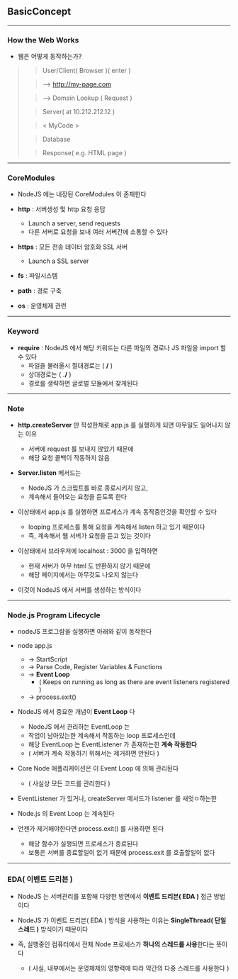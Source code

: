 ## BasicConcept

---

### How the Web Works 

- 웹은 어떻게 동작하는가?


>> User/Client( Browser )( enter )
>
>> --> http://my-page.com
>
>> --> Domain Lookup
>> ( Request )
> 
>> Server( at 10.212.212.12 )
>
>> < MyCode >
> 
>> Database
> 
>> Response( e.g. HTML page )

---

### CoreModules

- NodeJS 에는 내장된 CoreModules 이 존재한다


- **http** : 서버생성 및 http 요청 응답
  - Launch a server, send requests
  - 다른 서버로 요청을 보내 여러 서버간에 소통할 수 있다


- **https** : 모든 전송 데이터 암호화 SSL 서버
  - Launch a SSL server


- **fs** : 파일시스템


- **path** : 경로 구축


- **os** : 운영체제 관련

---

### Keyword

- **require** : NodeJS 에서 해당 키워드는 다른 파일의 경로나 JS 파일을 import 할 수 있다
  - 파일을 불러올시 절대경로는 ( **/** )
  - 상대경로는 ( **./** )
  - 경로를 생략하면 글로벌 모듈에서 찾게된다

---

### Note

- **http.createServer** 만 작성한채로 app.js 를 실행하게 되면 아무일도 일어나지 않는 이유
  - 서버에 request 를 보내지 않았기 때문에
  - 해당 요청 콜백이 작동하지 않음


- **Server.listen** 메서드는 
  - NodeJS 가 스크립트를 바로 종료시키지 않고,
  - 계속해서 들어오는 요청을 듣도록 한다


- 이상태에서 app.js 를 실행하면 프로세스가 계속 동작중인것을 확인할 수 있다
  - looping 프로세스를 통해 요청을 계속해서 listen 하고 있기 때문이다
  - 즉, 계속해서 웹 서버가 요청을 듣고 있는 것이다


- 이상태에서 브라우저에 localhost : 3000 을 입력하면 
  - 현재 서버가 아무 html 도 반환하지 않기 때문에
  - 해당 페이지에서는 아무것도 나오지 않는다


- 이것이 NodeJS 에서 서버를 생성하는 방식이다

---

### Node.js Program Lifecycle

- nodeJS 프로그람을 실행하면 아래와 같이 동작한다


- node app.js 
  - -> StartScript 
  - -> Parse Code, Register Variables & Functions
  - -> **Event Loop**
    - ( Keeps on running as long as there are event listeners registered )
  - -> process.exit()


- NodeJS 에서 중요한 개념이 **Event Loop** 다
  - NodeJS 에서 관리하는 EventLoop 는 
  - 작업이 남아있는한 계속해서 작동하는 loop 프로세스인데
  - 해당 EventLoop 는 EventListener 가 존재하는한 **계속 작동한다**
  - ( 서버가 계속 작동하기 위해서는 제거하면 안된다 )


- Core Node 애플리케이션은 이 Event Loop 에 의해 관리된다
  - ( 사실상 모든 코드를 관리한다 )


- EventListener 가 있거나, createServer 메서드가 listener 를 새엇ㅇ하는한


- Node.js 의 Event Loop 는 계속된다


- 언젠가 제거해야한다면 process.exit() 를 사용하면 된다
  - 해당 함수가 실행되면 프로세스가 종료된다
  - 보통은 서버를 종료할일이 없기 때문에 process.exit 를 호출할일이 없다



---

### EDA( 이벤트 드리븐 )


- NodeJS 는 서버관리를 포함해 다양한 방면에서 **이벤트 드리븐( EDA )** 접근 방법이다


- NodeJS 가 이벤트 드리븐( EDA ) 방식을 사용하는 이유는 **SingleThread( 단일 스레드 )** 방식이기 때문이다


- 즉, 실행중인 컴퓨터에서 전체 Node 프로세스가 **하나의 스레드를 사용**한다는 뜻이다
  - ( 사실, 내부에서는 운영체제의 영향력에 따라 약간의 다중 스레드를 사용한다 )